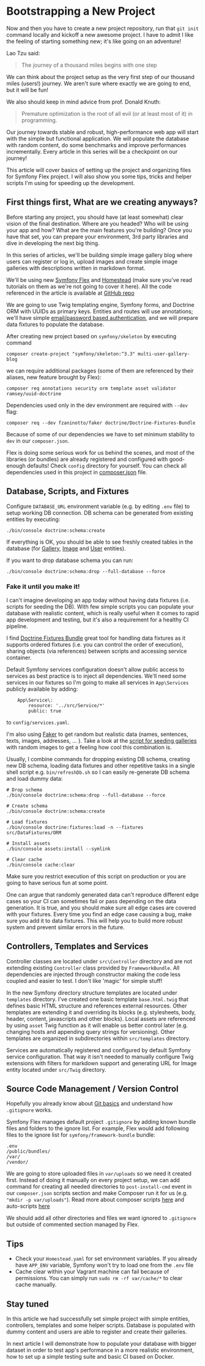 # Bootstrapping a New Project

Now and then you have to create a new project repository, run that `git init` command locally and kickoff a new awesome project. 
I have to admit I like the feeling of starting something new; it's like going on an adventure!

Lao Tzu said:
> The journey of a thousand miles begins with one step

We can think about the project setup as the very first step of our thousand miles (users!) journey. We aren't sure where exactly
we are going to end, but it will be fun! 

We also should keep in mind advice from prof. Donald Knuth:

> Premature optimization is the root of all evil (or at least most of it) in programming.

Our journey towards stable and robust, high-performance web app will start with the simple but functional application.
We will populate the database with random content, do some benchmarks and improve performances incrementally. Every article
in this series will be a checkpoint on our journey! 

This article will cover basics of setting up the project and organizing files for Symfony Flex project. 
I will also show you some tips, tricks and helper scripts I'm using for speeding up the development.
 
## First things first, What are we creating anyways?

Before starting any project, you should have (at least somewhat) clear vision of the final destination.
Where are you headed? Who will be using your app and how? What are the main features you're building? 
Once you have that set, you can prepare your environment, 3rd party libraries and dive in developing the next big thing.

In this series of articles, we'll be building simple image gallery blog where users can register or log in, 
upload images and create simple image galleries with descriptions written in markdown format. 

We'll be using new [Symfony Flex](https://www.sitepoint.com/symfony-flex-paving-path-faster-better-symfony/) and 
[Homestead](https://www.sitepoint.com/quick-tip-get-homestead-vagrant-vm-running/) 
(make sure you've read tutorials on them as we're not going to cover it here). 
All the code referenced in the article is available at [GitHub repo](https://github.com/zantolov/multi-image-gallery-blog)

We are going to use Twig templating engine, Symfony forms, and Doctrine ORM with UUIDs as primary keys. 
Entities and routes will use annotations; we'll have simple [email/password based authentication](http://symfony.com/doc/current/security/form_login_setup.html), 
and we will prepare data fixtures to populate the database.

After creating new project based on `symfony/skeleton` by executing command 

```
composer create-project "symfony/skeleton:^3.3" multi-user-gallery-blog
```

we can require additional packages (some of them are referenced by their aliases, new feature brought by Flex):

``` 
composer req annotations security orm template asset validator ramsey/uuid-doctrine
```

Dependencies used only in the dev environment are required with `--dev` flag:

```
composer req --dev fzaninotto/faker doctrine/Doctrine-Fixtures-Bundle
```

Because of some of our dependencies we have to set minimum stability to `dev` in our `composer.json`.

Flex is doing some serious work for us behind the scenes, and most of the libraries (or bundles) are already registered and configured
with good-enough defaults! Check `config` directory for yourself. You can check all dependencies used in this project
in [composer.json](https://github.com/zantolov/multi-image-gallery-blog/blob/master/composer.json) file.


## Database, Scripts, and Fixtures

Configure `DATABASE_URL` environment variable (e.g. by editing `.env` file) to setup working DB connection. 
DB schema can be generated from existing entities by executing:

```
./bin/console doctrine:schema:create
```

If everything is OK, you should be able to see freshly created tables in the database
(for [Gallery](https://github.com/zantolov/multi-image-gallery-blog/blob/master/src/Entity/Gallery.php), 
[Image](https://github.com/zantolov/multi-image-gallery-blog/blob/master/src/Entity/Image.php) and 
[User](https://github.com/zantolov/multi-image-gallery-blog/blob/master/src/Entity/User.php) entities).

If you want to drop database schema you can run: 

```
./bin/console doctrine:schema:drop --full-database --force
```

### Fake it until you make it!

I can't imagine developing an app today without having data fixtures (i.e. scripts for seeding the DB). 
With few simple scripts you can populate your database with realistic content, which is really useful
when it comes to rapid app development and testing, but it's also a requirement for a healthy CI pipeline. 

I find [Doctrine Fixtures Bundle](https://symfony.com/doc/master/bundles/DoctrineFixturesBundle/index.html) great 
tool for handling data fixtures as it supports ordered fixtures (i.e. you can control the order of execution), 
sharing objects (via references) between scripts and accessing service container. 

Default Symfony services configuration doesn't allow public access to services as best practice is to inject all dependencies.
We'll need some services in our fixtures so I'm going to make all services in `App\Services` publicly available by adding:

```
    App\Service\:
        resource: '../src/Service/*'
        public: true
```

to `config/services.yaml`.

I'm also using [Faker](https://github.com/fzaninotto/Faker) to get random but realistic data (names, sentences, texts, images, addresses, ... ). 
Take a look at the [script for seeding galleries ](https://github.com/zantolov/multi-image-gallery-blog/blob/master/src/DataFixtures/ORM/LoadGalleriesData.php) 
with random images to get a feeling how cool this combination is.

Usually, I combine commands for dropping existing DB schema, creating new DB schema, loading data 
fixtures and other repetitive tasks in a single shell script e.g. `bin/refreshDb.sh` so I can easily 
re-generate DB schema and load dummy data:

```
# Drop schema
./bin/console doctrine:schema:drop --full-database --force

# Create schema
./bin/console doctrine:schema:create

# Load fixtures
./bin/console doctrine:fixtures:load -n --fixtures src/DataFixtures/ORM

# Install assets
./bin/console assets:install --symlink

# Clear cache
./bin/console cache:clear
```

Make sure you restrict execution of this script on production or you are going to have serious fun at some point.

One can argue that randomly generated data can't reproduce different edge cases so your CI can sometimes fail or pass
depending on the data generation. It is true, and you should make sure all edge cases are covered with your fixtures.
Every time you find an edge case causing a bug, make sure you add it to data fixtures. This will help you to build 
more robust system and prevent similar errors in the future.

## Controllers, Templates and Services

Controller classes are located under `src\Controller` directory and are not extending existing `Controller` class provided by
`FrameworkBundle`. 
All dependencies are injected through constructor making the code less coupled and easier to test.
I don't like 'magic' for simple stuff!


In the new Symfony directory structure templates are located under `templates` directory. 
I've created one basic template `base.html.twig` that defines basic HTML structure and references external resources.
Other templates are extending it and overriding its blocks (e.g. stylesheets, body, header, content, javascripts and other blocks).
Local assets are referenced by using `asset` Twig function as it will enable us better control later (e.g. changing hosts and appending query strings for versioning).
Other templates are organized in subdirectories within `src/templates` directory. 

Services are automatically registered and configured by default Symfony service configuration. 
That way it isn't needed to manually configure Twig extensions with filters for markdown support and generating URL 
for Image entity located under `src/Twig` directory.

## Source Code Management / Version Control 

Hopefully you already know about [Git basics](https://www.sitepoint.com/git-for-beginners/) and understand how `.gitignore` works.

Symfony Flex manages default project `.gitignore` by adding known bundle files and folders to the ignore list. For example,
Flex would add following files to the ignore list for `symfony/framework-bundle` bundle: 

```
.env
/public/bundles/
/var/
/vendor/
```

We are going to store uploaded files in `var/uploads` so we need it created first.
Instead of doing it manually on every project setup, we can add command for creating all needed directories to `post-install-cmd` event in  
our `composer.json` scripts section and make Composer run it for us (e.g. `"mkdir -p var/uploads"`). Read more about composer scripts 
[here](https://getcomposer.org/doc/articles/scripts.md) and 
auto-scripts [here](http://fabien.potencier.org/symfony4-workflow-automation.html)

We should add all other directories and files we want ignored to `.gitignore` but outside of commented section managed by Flex.

## Tips
- Check your `Homestead.yaml` for set environment variables. If you already have `APP_ENV` variable, 
Symfony won't try to load one from the `.env` file
- Cache clear within your Vagrant machine can fail because of permissions. You can simply run `sudo rm -rf var/cache/*` 
to clear cache manually.

## Stay tuned
In this article we had successfully set simple project with simple entities, controllers, templates and some helper scripts.
Database is populated with dummy content and users are able to register and create their galleries.

In next article I will demonstrate how to populate your database with bigger dataset in order to test app's performance in a
more realistic environment, how to set up a simple testing suite and basic CI based on Docker.